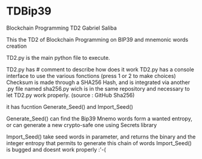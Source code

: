 # TDBip39
Blockchain Programming TD2 Gabriel Saliba

This the TD2 of Blockchain Programming on BIP39 and mnemonic words creation

TD2.py is the main python file to execute.

TD2.py has # comment to describe how does it work
TD2.py has a console interface to use the various fonctions (press 1 or 2 to make choices)
Checksum is made through a SHA256 Hash, and is integrated via another .py file named sha256.py wich is in the same repository and necessary to let TD2.py work properly.
(source : GitHub Sha256)


it has fucntion Generate_Seed() and Import_Seed()

Generate_Seed() can find the Bip39 Mnemo words form a wanted entropy, or can generate a new crypto-safe one using Secrets library

Import_Seed() take seed words in parameter, and returns the binary and the integer entropy that permits to generate this chain of words
Import_Seed() is bugged and doesnt work properly :'-(

